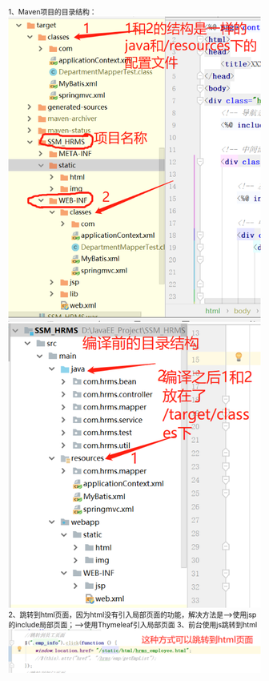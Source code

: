 1、Maven项目的目录结构：
![](https://github.com/nextyearmuscleman/SSM_detail/raw/master/picture/maven%E6%9E%84%E5%BB%BA%E4%B9%8B%E5%90%8E%E7%9A%84%E9%A1%B9%E7%9B%AE%E7%9B%AE%E5%BD%95.png)
![](https://github.com/nextyearmuscleman/SSM_detail/raw/master/picture/maven%E9%A1%B9%E7%9B%AEbuild%E4%B9%8B%E5%89%8D%E7%9B%AE%E5%BD%95.png)
2、跳转到html页面，因为html没有引入局部页面的功能，解决方法是-->使用jsp的include局部页面；-->使用Thymeleaf引入局部页面
3、前台使用js跳转到html![](https://github.com/nextyearmuscleman/SSM_detail/raw/master/picture/%E8%B7%B3%E8%BD%AC%E5%88%B0html.png)
